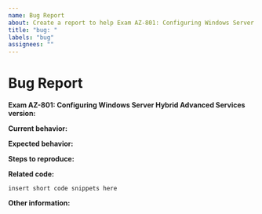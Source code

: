 ```yaml
---
name: Bug Report
about: Create a report to help Exam AZ-801: Configuring Windows Server Hybrid Advanced Services to improve
title: "bug: "
labels: "bug"
assignees: ""
---
```


# Bug Report

**Exam AZ-801: Configuring Windows Server Hybrid Advanced Services version:**

<!-- Please specify commit or tag version. -->

**Current behavior:**

<!-- Describe how the bug manifests. -->

**Expected behavior:**

<!-- Describe what you expect the behavior to be without the bug. -->

**Steps to reproduce:**

<!-- Explain the steps required to duplicate the issue, especially if you are able to provide a sample application. -->

**Related code:**

<!-- If you are able to illustrate the bug or feature request with an example, please provide it here. -->

```
insert short code snippets here
```

**Other information:**

<!-- List any other information that is relevant to your issue. Related issues, suggestions on how to fix, Stack Overflow links, forum links, etc. -->
